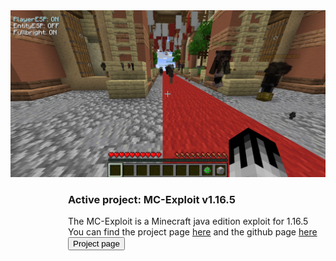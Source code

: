 <link rel="stylesheet" href="style.css">
<img src="files/image.png">
<div style="position: absolute; left: 320px">
   <h3>Active project: MC-Exploit v1.16.5</h3>
   The MC-Exploit is a Minecraft java edition exploit for 1.16.5<br>
   You can find the project page <a class="a" href="client">here</a> and the github page <a class="a" href="https://github.com/ZeroZipp/Vetex-Client/">here</a><br>
   <button class="button" onclick="size('client')">Project page</button>
</div>
